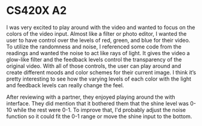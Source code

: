 # CS420X A2

I was very excited to play around with the video and wanted to focus on the colors of the video input. Almost like a filter or photo editor, I wanted the user to have control over the levels of red, green, and blue for their video. To utilize the randomness and noise, I referenced some code from the readings and wanted the noise to act like rays of light. It gives the video a glow-like filter and the feedback levels control the transparency of the original video. With all of those controls, the user can play around and create different moods and color schemes for their current image. I think it’s pretty interesting to see how the varying levels of each color with the light and feedback levels can really change the feel. 

After reviewing with a partner, they enjoyed playing around the with interface. They did mention that it bothered them that the shine level was 0-10 while the rest were 0-1. To improve that, I'd probably adjust the noise function so it could fit the 0-1 range or move the shine input to the bottom.
